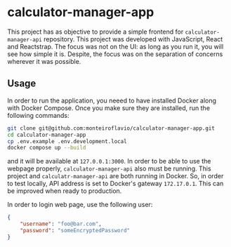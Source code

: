 # calculator-manager-app

This project has as objective to provide a simple frontend for `calculator-manager-api` repository. This project was developed with JavaScript, React and Reactstrap. The focus was not on the UI: as long as you run it, you will see how simple it is. Despite, the focus was on the separation of concerns wherever it was possible.

## Usage

In order to run the application, you neeed to have installed Docker along with Docker Compose. Once you make sure they are installed, run the following commands:

```sh
git clone git@github.com:monteiroflavio/calculator-manager-app.git
cd calculator-manager-app
cp .env.example .env.development.local
docker compose up --build
```

and it will be available at `127.0.0.1:3000`. In order to be able to use the webpage properly, `calculator-manager-api` also must be running. This project and `calculatr-manager-api` are both running in Docker. So, in order to test locally, API address is set to Docker's gateway `172.17.0.1`. This can be improved when ready to production.

In order to login web page, use the following user:

```json
{ 
    "username": "foo@bar.com",
    "password": "someEncryptedPassword"
}
```